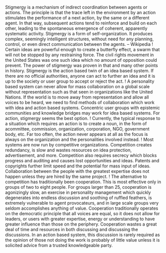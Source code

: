 Stigmergy is a mechanism of indirect coordination
between agents or actions. The principle is that the trace left in
the environment by an action stimulates the performance of a
next action, by the same or a different agent. In that way,
subsequent actions tend to reinforce and build on each other,
leading to the spontaneous emergence of coherent, apparently
systematic activity. Stigmergy is a form of self-organization. It
produces complex, seemingly intelligent structures, without
need for any planning, control, or even direct communication
between the agents. – Wikipedia
!
Certain ideas are powerful enough to create a
butterfly effect, a swarm that will not be stopped by any
restraining force. The civil rights movement in the United
States was one such idea which no amount of opposition
could prevent. The power of stigmergy was proven in that
and many other points in history. Stigmergy is the action
based twin of an idea based system. If there are no official
authorities, anyone can act to further an idea and it is up to
the society or user group to accept or reject the act.
!
A personality based system can never allow for
mass collaboration on a global scale without representation
such as that seen in organizations like the United Nations.
If the world is to move away from representation and
allow all voices to be heard, we need to find methods of
collaboration which work with idea and action based
systems. Concentric user groups with epistemic
communities and knowledge bridges may work for idea
based systems. For action, stigmergy seems the best
option.
!
Currently, the typical response to a situation which
requires an action is to create a noun, in the form of acommittee, commission, organization, corporation, NGO,
government body, etc. Far too often, the action never
appears at all as the focus is always on the organization
and the personalities involved instead.
!
Most systems are now run by competitive
organizations. Competition creates redundancy, is slow
and wastes resources on idea protection, advertisement,
and more. Competition also requires secrecy which blocks
progress and auditing and causes lost opportunities and
ideas. Patents and copyrights further limit speed and the
potential for mass input of ideas. Collaboration between
the people with the greatest expertise does not happen
unless they are hired by the same project.
!
The alternative to competition has traditionally
been cooperation. This is most effective only in groups of
two to eight people. For groups larger than 25, cooperation
is agonizingly slow, an exercise in personality management
which quickly degenerates into endless discussion and
soothing of ruffled feathers, is extremely vulnerable to
agent provocateurs, and in large scale groups very seldom
accomplishes anything of value. Cooperation traditionally
operates on the democratic principle that all voices are
equal, so it does not allow for leaders, or users with greater
expertise, energy or understanding to have greater
influence than those on the periphery. Cooperation wastes
a great deal of time and resources in both discussing and
discussing the discussions. In an action based system, this
discussion is rarely required as the opinion of those not
doing the work is probably of little value unless it is
solicited advice from a trusted knowledgeable party.